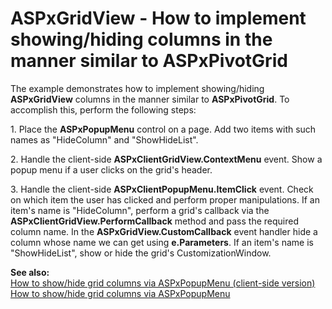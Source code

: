 # ASPxGridView - How to implement showing/hiding columns in the manner similar to ASPxPivotGrid


<p>The example demonstrates how to implement showing/hiding <strong>ASPxGridView</strong> columns in the manner similar to <strong>ASPxPivotGrid</strong>. To accomplish this, perform the following steps:</p><p>1. Place the <strong>ASPxPopupMenu</strong> control on a page. Add two items with such names as "HideColumn" and "ShowHideList".</p><p>2. Handle the client-side <strong>ASPxClientGridView.ContextMenu</strong> event. Show a popup menu if a user clicks on the grid's header.</p><p>3. Handle the client-side <strong>ASPxClientPopupMenu.ItemClick</strong> event. Check on which item the user has clicked and perform proper manipulations. If an item's name is "HideColumn", perform a grid's callback via the <strong>ASPxClientGridView.PerformCallback</strong> method and pass the required column name. In the <strong>ASPxGridView.CustomCallback</strong> event handler hide a column whose name we can get using <strong>e.Parameters</strong>. If an item's name is "ShowHideList", show or hide the grid's CustomizationWindow.</p><p><strong>See also:</strong><br />
<a href="https://www.devexpress.com/Support/Center/p/E3631">How to show/hide grid columns via ASPxPopupMenu (client-side version)</a><br />
<a href="https://www.devexpress.com/Support/Center/p/E1461">How to show/hide grid columns via ASPxPopupMenu</a></p>

<br/>


